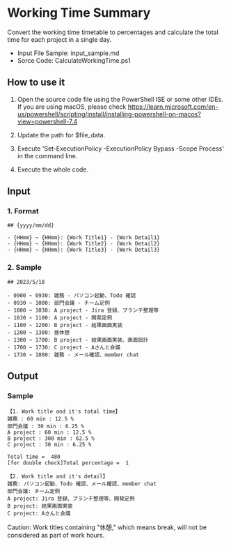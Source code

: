 # Working Time Summary

Convert the working time timetable to percentages and calculate the total time for each project in a single day.

- Input File Sample: input_sample.md
- Sorce Code: CalculateWorkingTime.ps1

## How to use it
1. Open the source code file using the PowerShell ISE or some other IDEs.
   If you are using macOS, please check https://learn.microsoft.com/en-us/powershell/scripting/install/installing-powershell-on-macos?view=powershell-7.4
   
3. Update the path for $file_data.
4. Execute 'Set-ExecutionPolicy -ExecutionPolicy Bypass -Scope Process' in the command line.
5. Execute the whole code.

## Input 
### 1. Format
```
## {yyyy/mm/dd}

- {HHmm} ~ {HHmm}: {Work Title1} - {Work Detail1}
- {HHmm} ~ {HHmm}: {Work Title2} - {Work Detail2}
- {HHmm} ~ {HHmm}: {Work Title3} - {Work Detail3}
```
### 2. Sample
```
## 2023/5/18

- 0900 ~ 0930: 雑務 - パソコン起動、Todo 確認
- 0930 ~ 1000: 部門会議 - チーム定例
- 1000 ~ 1030: A project - Jira 登録、ブランチ整理等
- 1030 ~ 1100: A project - 開発定例
- 1100 ~ 1200: B project - 結果画面実装
- 1200 ~ 1300: 昼休憩
- 1300 ~ 1700: B project - 結果画面実装、画面設計
- 1700 ~ 1730: C project - Aさんと会議
- 1730 ~ 1800: 雑務 - メール確認、member chat
```
## Output
### Sample
```
【1. Work title and it's total time】
雑務 : 60 min : 12.5 %
部門会議 : 30 min : 6.25 %
A project : 60 min : 12.5 %
B project : 300 min : 62.5 %
C project : 30 min : 6.25 %

Total time =  480
[for double check]Total percentage =  1

【2. Work title and it's detail】
雑務: パソコン起動、Todo 確認、メール確認、member chat
部門会議: チーム定例
A project: Jira 登録、ブランチ整理等、開発定例
B project: 結果画面実装
C project: Aさんと会議
```
Caution: Work titles containing "休憩," which means break, will not be considered as part of work hours.
